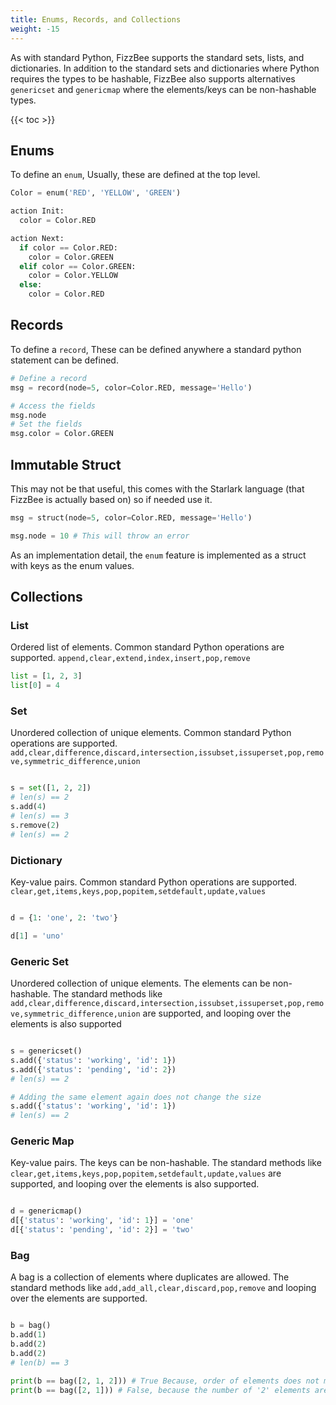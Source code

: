 ```yaml
---
title: Enums, Records, and Collections
weight: -15
---
```


As with standard Python, FizzBee supports the standard sets, lists, and dictionaries. 
In addition to the standard sets and dictionaries where Python requires the types to be hashable, 
FizzBee also supports alternatives `genericset` and `genericmap` where the elements/keys can be
non-hashable types. 


{{< toc >}}

## Enums

To define an `enum`, Usually, these are defined at the top level.

```python
Color = enum('RED', 'YELLOW', 'GREEN')

action Init:
  color = Color.RED

action Next:
  if color == Color.RED:
    color = Color.GREEN
  elif color == Color.GREEN:
    color = Color.YELLOW
  else:
    color = Color.RED
```

## Records

To define a `record`, These can be defined anywhere a standard python statement can be defined.

```python
# Define a record
msg = record(node=5, color=Color.RED, message='Hello')

# Access the fields
msg.node
# Set the fields
msg.color = Color.GREEN
```

## Immutable Struct
This may not be that useful, this comes with the Starlark language (that FizzBee is actually based on) so if needed use it.

```python
msg = struct(node=5, color=Color.RED, message='Hello')

msg.node = 10 # This will throw an error
```
As an implementation detail, the `enum` feature is implemented as a struct with keys as the enum values.

## Collections
### List
Ordered list of elements. Common standard Python operations are supported.
`append,clear,extend,index,insert,pop,remove`
```python
list = [1, 2, 3]
list[0] = 4
```

### Set
Unordered collection of unique elements. Common standard Python operations are supported.
`add,clear,difference,discard,intersection,issubset,issuperset,pop,remove,symmetric_difference,union`

```python

s = set([1, 2, 2])
# len(s) == 2
s.add(4)
# len(s) == 3
s.remove(2)
# len(s) == 2
```

### Dictionary
Key-value pairs. Common standard Python operations are supported.
`clear,get,items,keys,pop,popitem,setdefault,update,values`

```python

d = {1: 'one', 2: 'two'}

d[1] = 'uno'
```

### Generic Set
Unordered collection of unique elements. The elements can be non-hashable.
The standard methods like
`add,clear,difference,discard,intersection,issubset,issuperset,pop,remove,symmetric_difference,union`
are supported, and looping over the elements is also supported

```python

s = genericset()
s.add({'status': 'working', 'id': 1})
s.add({'status': 'pending', 'id': 2})
# len(s) == 2

# Adding the same element again does not change the size
s.add({'status': 'working', 'id': 1})
# len(s) == 2
```

### Generic Map
Key-value pairs. The keys can be non-hashable.
The standard methods like `clear,get,items,keys,pop,popitem,setdefault,update,values`
are supported, and looping over the elements is also supported.

```python

d = genericmap()
d[{'status': 'working', 'id': 1}] = 'one'
d[{'status': 'pending', 'id': 2}] = 'two'
```

### Bag
A bag is a collection of elements where duplicates are allowed.
The standard methods like `add,add_all,clear,discard,pop,remove` and looping over the elements are supported.

```python

b = bag()
b.add(1)
b.add(2)
b.add(2)
# len(b) == 3

print(b == bag([2, 1, 2])) # True Because, order of elements does not matter
print(b == bag([2, 1])) # False, because the number of '2' elements are different
```
